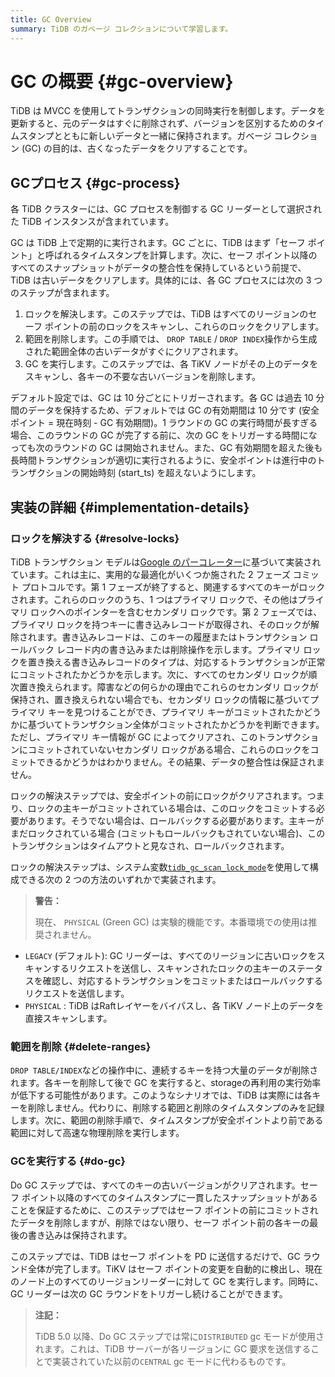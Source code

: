 ```yaml
---
title: GC Overview
summary: TiDB のガベージ コレクションについて学習します。
---
```


# GC の概要 {#gc-overview}

TiDB は MVCC を使用してトランザクションの同時実行を制御します。データを更新すると、元のデータはすぐに削除されず、バージョンを区別するためのタイムスタンプとともに新しいデータと一緒に保持されます。ガベージ コレクション (GC) の目的は、古くなったデータをクリアすることです。

## GCプロセス {#gc-process}

各 TiDB クラスターには、GC プロセスを制御する GC リーダーとして選択された TiDB インスタンスが含まれています。

GC は TiDB 上で定期的に実行されます。GC ごとに、TiDB はまず「セーフ ポイント」と呼ばれるタイムスタンプを計算します。次に、セーフ ポイント以降のすべてのスナップショットがデータの整合性を保持しているという前提で、TiDB は古いデータをクリアします。具体的には、各 GC プロセスには次の 3 つのステップが含まれます。

1.  ロックを解決します。このステップでは、TiDB はすべてのリージョンのセーフ ポイントの前のロックをスキャンし、これらのロックをクリアします。
2.  範囲を削除します。この手順では、 `DROP TABLE` / `DROP INDEX`操作から生成された範囲全体の古いデータがすぐにクリアされます。
3.  GC を実行します。このステップでは、各 TiKV ノードがその上のデータをスキャンし、各キーの不要な古いバージョンを削除します。

デフォルト設定では、GC は 10 分ごとにトリガーされます。各 GC は過去 10 分間のデータを保持するため、デフォルトでは GC の有効期間は 10 分です (安全ポイント = 現在時刻 - GC 有効期間)。1 ラウンドの GC の実行時間が長すぎる場合、このラウンドの GC が完了する前に、次の GC をトリガーする時間になっても次のラウンドの GC は開始されません。また、GC 有効期間を超えた後も長時間トランザクションが適切に実行されるように、安全ポイントは進行中のトランザクションの開始時刻 (start_ts) を超えないようにします。

## 実装の詳細 {#implementation-details}

### ロックを解決する {#resolve-locks}

TiDB トランザクション モデルは[Google のパーコレーター](https://ai.google/research/pubs/pub36726)に基づいて実装されています。これは主に、実用的な最適化がいくつか施された 2 フェーズ コミット プロトコルです。第 1 フェーズが終了すると、関連するすべてのキーがロックされます。これらのロックのうち、1 つはプライマリ ロックで、その他はプライマリ ロックへのポインターを含むセカンダリ ロックです。第 2 フェーズでは、プライマリ ロックを持つキーに書き込みレコードが取得され、そのロックが解除されます。書き込みレコードは、このキーの履歴またはトランザクション ロールバック レコード内の書き込みまたは削除操作を示します。プライマリ ロックを置き換える書き込みレコードのタイプは、対応するトランザクションが正常にコミットされたかどうかを示します。次に、すべてのセカンダリ ロックが順次置き換えられます。障害などの何らかの理由でこれらのセカンダリ ロックが保持され、置き換えられない場合でも、セカンダリ ロックの情報に基づいてプライマリ キーを見つけることができ、プライマリ キーがコミットされたかどうかに基づいてトランザクション全体がコミットされたかどうかを判断できます。ただし、プライマリ キー情報が GC によってクリアされ、このトランザクションにコミットされていないセカンダリ ロックがある場合、これらのロックをコミットできるかどうかはわかりません。その結果、データの整合性は保証されません。

ロックの解決ステップでは、安全ポイントの前にロックがクリアされます。つまり、ロックの主キーがコミットされている場合は、このロックをコミットする必要があります。そうでない場合は、ロールバックする必要があります。主キーがまだロックされている場合 (コミットもロールバックもされていない場合)、このトランザクションはタイムアウトと見なされ、ロールバックされます。

ロックの解決ステップは、システム変数[`tidb_gc_scan_lock_mode`](/system-variables.md#tidb_gc_scan_lock_mode-new-in-v50)を使用して構成できる次の 2 つの方法のいずれかで実装されます。

> **警告：**
>
> 現在、 `PHYSICAL` (Green GC) は実験的機能です。本番環境での使用は推奨されません。

-   `LEGACY` (デフォルト): GC リーダーは、すべてのリージョンに古いロックをスキャンするリクエストを送信し、スキャンされたロックの主キーのステータスを確認し、対応するトランザクションをコミットまたはロールバックするリクエストを送信します。
-   `PHYSICAL` : TiDB はRaftレイヤーをバイパスし、各 TiKV ノード上のデータを直接スキャンします。

### 範囲を削除 {#delete-ranges}

`DROP TABLE/INDEX`などの操作中に、連続するキーを持つ大量のデータが削除されます。各キーを削除して後で GC を実行すると、storageの再利用の実行効率が低下する可能性があります。このようなシナリオでは、TiDB は実際には各キーを削除しません。代わりに、削除する範囲と削除のタイムスタンプのみを記録します。次に、範囲の削除手順で、タイムスタンプが安全ポイントより前である範囲に対して高速な物理削除を実行します。

### GCを実行する {#do-gc}

Do GC ステップでは、すべてのキーの古いバージョンがクリアされます。セーフ ポイント以降のすべてのタイムスタンプに一貫したスナップショットがあることを保証するために、このステップではセーフ ポイントの前にコミットされたデータを削除しますが、削除ではない限り、セーフ ポイント前の各キーの最後の書き込みは保持されます。

このステップでは、TiDB はセーフ ポイントを PD に送信するだけで、GC ラウンド全体が完了します。TiKV はセーフ ポイントの変更を自動的に検出し、現在のノード上のすべてのリージョンリーダーに対して GC を実行します。同時に、GC リーダーは次の GC ラウンドをトリガーし続けることができます。

> **注記：**
>
> TiDB 5.0 以降、Do GC ステップでは常に`DISTRIBUTED` gc モードが使用されます。これは、TiDB サーバーが各リージョンに GC 要求を送信することで実装されていた以前の`CENTRAL` gc モードに代わるものです。
